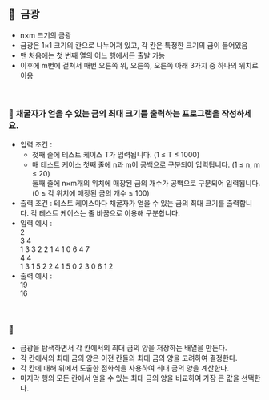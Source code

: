 ## **🧸  금광**

- n×m 크기의 금광
- 금광은 1×1 크기의 칸으로 나누어져 있고, 각 칸은 특정한 크기의 금이 들어있음
- 맨 처음에는 첫 번째 열의 어느 행에서든 출발 가능
- 이후에 m번에 걸쳐서 매번 오른쪽 위, 오른쪽, 오른쪽 아래 3가지 중 하나의 위치로 이용
<br/>

### **🚪 채굴자가 얻을 수 있는 금의 최대 크기를 출력하는 프로그램을 작성하세요.**

- 입력 조건 :
    - 첫째 줄에 테스트 케이스 T가 입력됩니다. (1 ≤ T ≤ 1000)
    - 매 테스트 케이스 첫째 줄에 n과 m이 공백으로 구분되어 입력됩니다. (1 ≤ n, m ≤ 20) <br/> 둘째 줄에 n×m개의 위치에 매장된 금의 개수가 공백으로 구분되어 입력됩니다. (0 ≤ 각 위치에 매장된 금의 개수 ≤ 100)
- 출력 조건 : 테스트 케이스마다 채굴자가 얻을 수 있는 금의 최대 크기를 출력합니다. 각 테스트 케이스는 줄 바꿈으로 이용해 구분합니다.
- 입력 예시 : <br/>
    2 <br/>
    3 4 <br/>
    1 3 3 2 2 1 4 1 0 6 4 7 <br/>
    4 4 <br/>
    1 3 1 5 2 2 4 1 5 0 2 3 0 6 1 2 <br/>
- 출력 예시 : <br/>
    19 <br/>
    16
<br/>

### **🔑**

- 금광을 탐색하면서 각 칸에서의 최대 금의 양을 저장하는 배열을 만든다.
- 각 칸에서의 최대 금의 양은 이전 칸들의 최대 금의 양을 고려하여 결정한다.
- 각 칸에 대해 위에서 도출한 점화식을 사용하여 최대 금의 양을 계산한다.
- 마지막 행의 모든 칸에서 얻을 수 있는 최대 금의 양을 비교하여 가장 큰 값을 선택한다.
